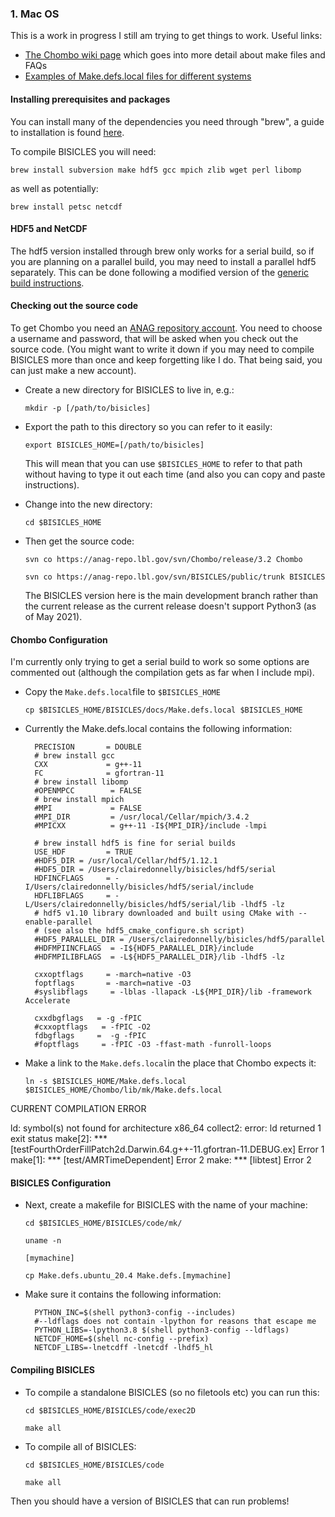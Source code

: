 ### 1. Mac OS
This is a work in progress I still am trying to get things to work. Useful links:

* [The Chombo wiki page](https://github.com/GRChombo/GRChombo/wiki) which goes into more detail about make files and FAQs
* [Examples of Make.defs.local files for different systems](https://github.com/GRChombo/GRChombo/tree/main/InstallNotes/MakeDefsLocalExamples)

#### Installing prerequisites and packages
You can install many of the dependencies you need through "brew", a guide to installation is found [here](https://docs.brew.sh/Installation).

To compile BISICLES you will need:

`brew install subversion make hdf5 gcc mpich zlib wget perl libomp`

as well as potentially:

`brew install petsc netcdf`

#### HDF5 and NetCDF

The hdf5 version installed through brew only works for a serial build, so if you are planning on a parallel build, you may need to install a parallel hdf5 separately. This can be done following a modified version of the [generic build instructions](http://davis.lbl.gov/Manuals/BISICLES-DOCS/readme.html). 
 
#### Checking out the source code

To get Chombo you need an [ANAG repository account](https://anag-repo.lbl.gov/).
You need to choose a username and password, that will be asked when you check out the source code. (You might want to write it down if you may need to compile BISICLES more than once and keep forgetting like I do. That being said, you can just make a new account). 

* Create a new directory for BISICLES to live in, e.g.:
  
  `mkdir -p [/path/to/bisicles]`

* Export the path to this directory so you can refer to it easily:
  
  `export BISICLES_HOME=[/path/to/bisicles]`

  This will mean that you can use `$BISICLES_HOME` to refer to that path without having to type it out each time (and also you can copy and paste instructions).
  
* Change into the new directory:
  
  `cd $BISICLES_HOME`
  
* Then get the source code:

  `svn co https://anag-repo.lbl.gov/svn/Chombo/release/3.2 Chombo`

  `svn co https://anag-repo.lbl.gov/svn/BISICLES/public/trunk BISICLES`

  The BISICLES version here is the main development branch rather than the current release as the current release doesn't support Python3 (as of May 2021). 
  
#### Chombo Configuration

I'm currently only trying to get a serial build to work so some options are commented out (although the compilation gets as far when I include mpi). 
  
* Copy the `Make.defs.local`file to `$BISICLES_HOME`

  `cp $BISICLES_HOME/BISICLES/docs/Make.defs.local $BISICLES_HOME`

* Currently the Make.defs.local contains the following information:
  
      
        PRECISION       = DOUBLE
        # brew install gcc
        CXX             = g++-11
        FC              = gfortran-11
        # brew install libomp
        #OPENMPCC        = FALSE
        # brew install mpich
        #MPI             = FALSE
        #MPI_DIR         = /usr/local/Cellar/mpich/3.4.2
        #MPICXX          = g++-11 -I${MPI_DIR}/include -lmpi
        
        # brew install hdf5 is fine for serial builds
        USE_HDF         = TRUE
        #HDF5_DIR = /usr/local/Cellar/hdf5/1.12.1
        #HDF5_DIR = /Users/clairedonnelly/bisicles/hdf5/serial
        HDFINCFLAGS     = -I/Users/clairedonnelly/bisicles/hdf5/serial/include
        HDFLIBFLAGS     = -L/Users/clairedonnelly/bisicles/hdf5/serial/lib -lhdf5 -lz
        # hdf5 v1.10 library downloaded and built using CMake with --enable-parallel
        # (see also the hdf5_cmake_configure.sh script)
        #HDF5_PARALLEL_DIR = /Users/clairedonnelly/bisicles/hdf5/parallel
        #HDFMPIINCFLAGS  = -I${HDF5_PARALLEL_DIR}/include
        #HDFMPILIBFLAGS  = -L${HDF5_PARALLEL_DIR}/lib -lhdf5 -lz
        
        cxxoptflags     = -march=native -O3
        foptflags       = -march=native -O3
        #syslibflags     = -lblas -llapack -L${MPI_DIR}/lib -framework Accelerate
        
        cxxdbgflags   = -g -fPIC
        #cxxoptflags   = -fPIC -O2 
        fdbgflags     =  -g -fPIC
        #foptflags     = -fPIC -O3 -ffast-math -funroll-loops


* Make a link to the `Make.defs.local`in the place that Chombo expects it:

  `ln -s $BISICLES_HOME/Make.defs.local $BISICLES_HOME/Chombo/lib/mk/Make.defs.local`
  
CURRENT COMPILATION ERROR

ld: symbol(s) not found for architecture x86_64
collect2: error: ld returned 1 exit status
make[2]: *** [testFourthOrderFillPatch2d.Darwin.64.g++-11.gfortran-11.DEBUG.ex] Error 1
make[1]: *** [test/AMRTimeDependent] Error 2
make: *** [libtest] Error 2

  
#### BISICLES Configuration
  
* Next, create a makefile for BISICLES with the name of your machine:

  `cd $BISICLES_HOME/BISICLES/code/mk/`
  
  `uname -n`
  
  `[mymachine]`
  
  `cp Make.defs.ubuntu_20.4 Make.defs.[mymachine]`

* Make sure it contains the following information:

        PYTHON_INC=$(shell python3-config --includes)
        #--ldflags does not contain -lpython for reasons that escape me
        PYTHON_LIBS=-lpython3.8 $(shell python3-config --ldflags)
        NETCDF_HOME=$(shell nc-config --prefix)
        NETCDF_LIBS=-lnetcdff -lnetcdf -lhdf5_hl

#### Compiling BISICLES

* To compile a standalone BISICLES (so no filetools etc) you can run this:

  `cd $BISICLES_HOME/BISICLES/code/exec2D`
  
  `make all`

* To compile all of BISICLES:

  `cd $BISICLES_HOME/BISICLES/code`
  
  `make all`

Then you should have a version of BISICLES that can run problems!
